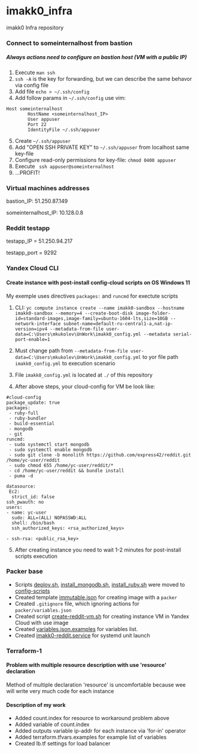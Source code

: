 # imakk0_infra
imakk0 Infra repository

### Connect to someinternalhost from bastion
##### Always actions need to configure on **bastion** host (VM with a public IP)

1. Execute ```man ssh```
2. ```ssh -A``` is the key for forwarding, but we can describe the same behavor via config file
3. Add file ```echo > ~/.ssh/config```
4. Add follow params in ```~/.ssh/config``` use vim:
```
Host someinternalhost
		HostName <someinternalhost_IP>
		User appuser
		Port 22
 		IdentityFile ~/.ssh/appuser
```

5. Create ```~/.ssh/appuser```
6. Add "OPEN SSH PRIVATE KEY" to ```~/.ssh/appuser``` from localhost same key-file
7. Configure read-only permissions for key-file: ```chmod 0400 appuser```
8. Execute ``` ssh appuser@someinternalhost```
9. ...PROFIT!

### Virtual machines addresses

bastion_IP: 51.250.87.149

someinternalhost_IP: 10.128.0.8

### Reddit testapp

testapp_IP = 51.250.94.217

testapp_port = 9292

### Yandex Cloud CLI
#### Create instance with post-install config-cloud scripts on OS Windows 11

My exemple uses directives ```packages:``` and ```runcmd``` for exectute scripts

1. CLI:
```yc compute instance create --name imakk0-sandbox --hostname imakk0-sandbox --memory=4 --create-boot-disk image-folder-id=standard-images,image-family=ubuntu-1604-lts,size=10GB --network-interface subnet-name=default-ru-central1-a,nat-ip-version=ipv4 --metadata-from-file user-data=C:\Users\mkukolev\UnWork\imakk0_config.yml --metadata serial-port-enable=1```

2. Must change path from ```--metadata-from-file user-data=C:\Users\mkukolev\UnWork\imakk0_config.yml```  to yor file path ```imakk0_config.yml``` to execution scenario
3. File ```imakk0_config.yml``` is located at ```./``` of this repository
4. After above steps, your cloud-config for VM be look like:
```
#cloud-config
package_update: true
packages:
 - ruby-full
 - ruby-bundler
 - build-essential
 - mongodb
 - git
runcmd:
 - sudo systemctl start mongodb
 - sudo systemctl enable mongodb
 - sudo git clone -b monolith https://github.com/express42/reddit.git /home/yc-user/reddit
 - sudo chmod 655 /home/yc-user/reddit/*
 - cd /home/yc-user/reddit && bundle install
 - puma -d

datasource:
 Ec2:
  strict_id: false
ssh_pwauth: no
users:
- name: yc-user
  sudo: ALL=(ALL) NOPASSWD:ALL
  shell: /bin/bash
  ssh_authorized_keys: <rsa_authorized_keys>

- ssh-rsa: <public_rsa_key>
```
5. After creating instance you need to wait 1-2 minutes for post-install scripts execution


### Packer base
 - Scripts [deploy.sh](https://github.com/Otus-DevOps-2023-11/imakk0_infra/blob/packer-base/config-scripts/deploy.sh), [install_mongodb.sh](https://github.com/Otus-DevOps-2023-11/imakk0_infra/blob/packer-base/config-scripts/install_mongodb.sh), [install_ruby.sh](https://github.com/Otus-DevOps-2023-11/imakk0_infra/blob/packer-base/config-scripts/install_ruby.sh) were moved to [config-scripts](https://github.com/Otus-DevOps-2023-11/imakk0_infra/tree/packer-base/config-scripts)
 - Created template [immutable.json](https://github.com/Otus-DevOps-2023-11/imakk0_infra/blob/packer-base/packer/immutable.json) for creating image with a ```packer```
 - Created ```.gitignore``` file, which ignoring actions for ```packer/variables.json```
 - Created script [create-reddit-vm.sh](https://github.com/Otus-DevOps-2023-11/imakk0_infra/blob/packer-base/config-scripts/create-reddit-vm.sh) for creating instance VM in Yandex Cloud with use image
 - Created [variables.json.examples](https://github.com/Otus-DevOps-2023-11/imakk0_infra/blob/packer-base/packer/files/variables.json.examples) for variables list.
 - Created [imakk0-reddit.service](https://github.com/Otus-DevOps-2023-11/imakk0_infra/blob/packer-base/packer/files/imakk0-reddit.service) for systemd unit launch

### Terraform-1

#### Problem with multiple resource description with use 'resource' declaration
Method of multiple declaration 'resource' is uncomfortable because wee will write very much code for each instance

#### Description of my work
- Added count.index for resource to workaround problem above
- Added variable of count.index
- Added outputs variable ip-addr for each instance via 'for-in' operator
- Added terraform.tfvars.examples for example list of variables
- Created lb.tf settings for load balancer
